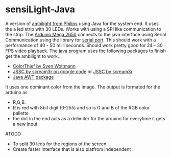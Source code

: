 # sensiLight-Java
A version of [ambilight from Philips] using Java for the system end.
It uses the a led strip with 30 LEDs. Works with using a SPI like communication to the strip.
The [Arduino Mega 2650] connects to the java interface using Serial Communication using the library for [serial port].
This should work with a performance of 40 - 50 milli seconds. Should work pretty good for 24 - 30 FPS video playback.
The java program uses the following packages to finish get the ambilight to work.
  - [ColorThief by Sven Woltmann]
  - [JSSC by scream3r on google code] or [JSSC by scream3r]
  - [Java AWT package]
  

It uses one dominant color from the image. The output is formated for the arduino as 
  - R,G,B.
  - R is red with 8bit digit (0-255) and so is G and B of the RGB color pallette
  - the dot in the end acts as a delimiter for the arduino for everytime it gets a new input.

#TODO
  - To split 30 leds for the regions of the screen
  - Create faster interface that is also platfrom independent
  
  
[ambilight from Philips]:https://en.wikipedia.org/wiki/Ambilight
[ColorThief by Sven Woltmann]:https://github.com/SvenWoltmann/color-thief-java
[JSSC by scream3r]:https://github.com/scream3r/java-simple-serial-connector
[JSSC by scream3r on google code]:https://code.google.com/p/java-simple-serial-connector/
[Arduino Mega 2650]:https://www.arduino.cc/en/Main/arduinoBoardMega2560
[serial port]:https://www.arduino.cc/en/Reference/Serial
[Java AWT package]:http://docs.oracle.com/javase/7/docs/api/java/awt/package-summary.html
